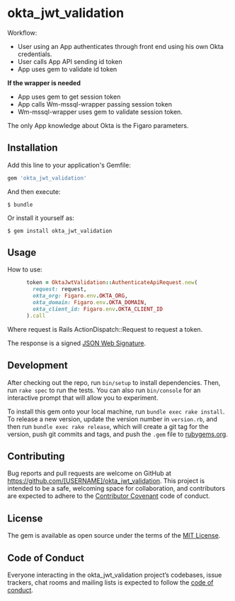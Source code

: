 # okta_jwt_validation


Workflow:
 - User using an App authenticates through front end using his own Okta credentials.
 - User calls App API sending id token
 - App uses gem to validate id token

**If the wrapper is needed**
 - App uses gem to get session token
 - App calls Wm-mssql-wrapper  passing session token
 - Wm-mssql-wrapper uses gem to validate session token.

The only App knowledge about Okta is the Figaro parameters.


## Installation

Add this line to your application's Gemfile:

```ruby
gem 'okta_jwt_validation'
```

And then execute:

    $ bundle

Or install it yourself as:

    $ gem install okta_jwt_validation

## Usage

How to use:

```ruby
      token = OktaJwtValidation::AuthenticateApiRequest.new(
        request: request,
        okta_org: Figaro.env.OKTA_ORG,
        okta_domain: Figaro.env.OKTA_DOMAIN,
        okta_client_id: Figaro.env.OKTA_CLIENT_ID
      ).call
```

Where request is Rails ActionDispatch::Request to request a token.

The response is a signed [JSON Web Signature](https://github.com/nov/json-jwt/wiki/JWS).

## Development

After checking out the repo, run `bin/setup` to install dependencies. Then, run `rake spec` to run the tests. You can also run `bin/console` for an interactive prompt that will allow you to experiment.

To install this gem onto your local machine, run `bundle exec rake install`. To release a new version, update the version number in `version.rb`, and then run `bundle exec rake release`, which will create a git tag for the version, push git commits and tags, and push the `.gem` file to [rubygems.org](https://rubygems.org).

## Contributing

Bug reports and pull requests are welcome on GitHub at https://github.com/[USERNAME]/okta_jwt_validation. This project is intended to be a safe, welcoming space for collaboration, and contributors are expected to adhere to the [Contributor Covenant](http://contributor-covenant.org) code of conduct.

## License

The gem is available as open source under the terms of the [MIT License](https://opensource.org/licenses/MIT).

## Code of Conduct

Everyone interacting in the okta_jwt_validation project’s codebases, issue trackers, chat rooms and mailing lists is expected to follow the [code of conduct](https://github.com/[USERNAME]/okta_jwt_validation/blob/master/CODE_OF_CONDUCT.md).





